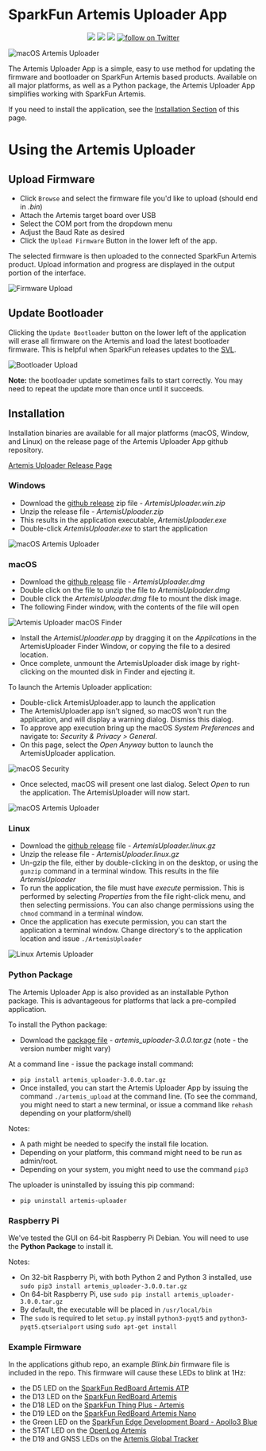 SparkFun Artemis Uploader App
========================================

<p align="center">
  <a href="https://github.com/sparkfun/Artemis-Firmware-Upload-GUI/issues" alt="Issues">
    <img src="https://img.shields.io/github/issues/sparkfun/Artemis-Firmware-Upload-GUI.svg" /></a>
  <a href="https://github.com/sparkfun/Artemis-Firmware-Upload-GUI/actions" alt="Actions">
    <img src="https://github.com/sparkfun/Artemis-Firmware-Upload-GUI/actions/workflows/build-and-release.yml/badge.svg" /></a>
  <a href="https://github.com/sparkfun/Artemis-Firmware-Upload-GUI/blob/main/LICENSE.md" alt="License">
    <img src="https://img.shields.io/badge/license-CC%20BY--SA%204.0-EF9421.svg" /></a>
  <a href="https://twitter.com/intent/follow?screen_name=sparkfun">
    <img src="https://img.shields.io/twitter/follow/sparkfun.svg?style=social&logo=twitter" alt="follow on Twitter"></a>
</p>

![macOS Artemis Uploader](images/artemis-uploader-banner.png)

The Artemis Uploader App is a simple, easy to use method for updating the firmware and bootloader on SparkFun Artemis based products. Available on all major platforms, as well as a Python package, the Artemis Uploader App simplifies working with SparkFun Artemis. 

If you need to install the application, see the [Installation Section](#installation) of this page.


# Using the Artemis Uploader
  
## Upload Firmware
  
* Click ```Browse``` and select the firmware file you'd like to upload (should end in *.bin*)
* Attach the Artemis target board over USB
* Select the COM port from the dropdown menu
* Adjust the Baud Rate as desired
* Click the  ```Upload Firmware``` Button in the lower left of the app.

The selected firmware is then uploaded to the connected SparkFun Artemis product. Upload information and progress are displayed in the output portion of the interface. 

![Firmware Upload](images/firmware-upload.png)

## Update Bootloader

Clicking the ```Update Bootloader``` button on the lower left of the application will erase all firmware on the Artemis and load the latest bootloader firmware. This is helpful when SparkFun releases updates to the [SVL](https://github.com/sparkfun/SparkFun_Apollo3_AmbiqSuite_BSPs/blob/master/common/examples/artemis_svl/src/main.c).

![Bootloader Upload](images/bootloader-upload.png)

**Note:** the bootloader update sometimes fails to start correctly. You may need to repeat the update more than once until it succeeds.

## Installation
Installation binaries are available for all major platforms (macOS, Window, and Linux) on the release page of the Artemis Uploader App github repository. 

[Artemis Uploader Release Page](https://github.com/sparkfun/Artemis-Firmware-Upload-GUI/releases)

### Windows
* Download the [github release](https://github.com/sparkfun/Artemis-Firmware-Upload-GUI/releases) zip file - *ArtemisUploader.win.zip*
* Unzip the release file - *ArtemisUploader.zip*
* This results in the application executable, *ArtemisUploader.exe*
* Double-click *ArtemisUploader.exe* to start the application

![macOS Artemis Uploader](images/artemis-windows.png)

### macOS
* Download the [github release](https://github.com/sparkfun/Artemis-Firmware-Upload-GUI/releases) file - *ArtemisUploader.dmg*
* Double click on the file to unzip the file to *ArtemisUploader.dmg*
* Double click the *ArtemisUploader.dmg* file to mount the disk image. 
* The following Finder window, with the contents of the file will open

![Artemis Uploader macOS Finder](images/macos-finder.png)

* Install the *ArtemisUploader.app* by dragging it on the *Applications* in the ArtemisUploader Finder Window, or copying the file to a desired location.
* Once complete, unmount the ArtemisUploader disk image by right-clicking on the mounted disk in Finder and ejecting it.

To launch the Artemis Uploader application:
* Double-click ArtemisUploader.app to launch the application
* The ArtemisUploader.app isn't signed, so macOS won't run the application, and will display a warning dialog. Dismiss this dialog.
* To approve app execution bring up the macOS *System Preferences* and navigate to: *Security & Privacy > General*. 
* On this page, select the *Open Anyway* button to launch the ArtemisUploader application.


![macOS Security](images/macos-security.png)

* Once selected, macOS will present one last dialog. Select *Open* to run the application. The ArtemisUploader will now start.

![macOS Artemis Uploader](images/artemis-macos.png)

### Linux
* Download the [github release](https://github.com/sparkfun/Artemis-Firmware-Upload-GUI/releases) file - *ArtemisUploader.linux.gz*
* Unzip the release file - *ArtemisUploader.linux.gz*
* Un-gzip the file, either by double-clicking in on the desktop, or using the `gunzip` command in a terminal window. This results in the file *ArtemisUploader* 
* To run the application, the file must have *execute* permission. This is performed by selecting *Properties* from the file right-click menu, and then selecting permissions. You can also change permissions using the `chmod` command in a terminal window.
* Once the application has execute permission, you can start the application a terminal window. Change directory's to the application location and issue `./ArtemisUploader`

![Linux Artemis Uploader](images/artemis-linux.png)


### Python Package
The Artemis Uploader App is also provided as an installable Python package. This is advantageous for platforms that lack a pre-compiled application. 

To install the Python package:
* Download the [package file](https://github.com/sparkfun/Artemis-Firmware-Upload-GUI/releases) - *artemis_uploader-3.0.0.tar.gz* (note - the version number might vary)

At a command line - issue the package install command:

* `pip install artemis_uploader-3.0.0.tar.gz`
* Once installed, you can start the Artemis Uploader App by issuing the command `./artemis_upload` at the command line. (To see the command, you might need to start a new terminal, or issue a command like `rehash` depending on your platform/shell)

Notes:
* A path might be needed to specify the install file location.
* Depending on your platform, this command might need to be run as admin/root.
* Depending on your system, you might need to use the command `pip3`

The uploader is uninstalled by issuing this pip command: 
* `pip uninstall artemis-uploader`

### Raspberry Pi
We've tested the GUI on 64-bit Raspberry Pi Debian. You will need to use the **Python Package** to install it.

Notes:
* On 32-bit Raspberry Pi, with both Python 2 and Python 3 installed, use `sudo pip3 install artemis_uploader-3.0.0.tar.gz`
* On 64-bit Raspberry Pi, use `sudo pip install artemis_uploader-3.0.0.tar.gz`
* By default, the executable will be placed in `/usr/local/bin`
* The `sudo` is required to let `setup.py` install `python3-pyqt5` and `python3-pyqt5.qtserialport` using `sudo apt-get install`

### Example Firmware
In the applications github repo, an example *Blink.bin* firmware file is included in the repo. This firmware will cause these LEDs to blink at 1Hz:
* the D5 LED on the [SparkFun RedBoard Artemis ATP](https://www.sparkfun.com/products/15442)
* the D13 LED on the [SparkFun RedBoard Artemis](https://www.sparkfun.com/products/15444)
* the D18 LED on the [SparkFun Thing Plus - Artemis](https://www.sparkfun.com/products/15574)
* the D19 LED on the [SparkFun RedBoard Artemis Nano](https://www.sparkfun.com/products/15443)
* the Green LED on the [SparkFun Edge Development Board - Apollo3 Blue](https://www.sparkfun.com/products/15170)
* the STAT LED on the [OpenLog Artemis](https://www.sparkfun.com/products/15846)
* the D19 and GNSS LEDs on the [Artemis Global Tracker](https://www.sparkfun.com/products/16469)

